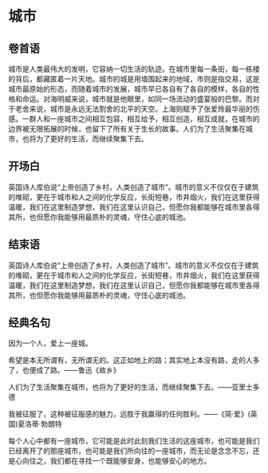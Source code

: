 # 城市

## 卷首语

城市是人类最伟大的发明，它容纳一切生活的轨迹。在城市里每一条街，每一栋楼的背后，都藏匿着一片天地。城市的城是用墙围起来的地域，市则是指交易，这是城市最原始的形态，而随着城市的发展，城市早已各自有了各自的模样，各自的性格和命运。对海明威来说，城市就是他眼里，如同一场流动的盛宴般的巴黎。而对于老舍来说，城市是永远无法割舍的北平的天空。上海则赋予了张爱玲最华丽的伤感。一群人和一座城市之间相互包容，相互给予，相互创造，相互成就，在城市的边界被无限拓展的时候，也留下了所有关于生长的故事。人们为了生活聚集在城市，也将为了更好的生活，而继续聚集下去。

## 开场白

英国诗人库伯说“上帝创造了乡村，人类创造了城市”。城市的意义不仅仅在于建筑的堆砌，更在于城市和人之间的化学反应，长街短巷，市井烟火，我们在这里获得温暖，我们在这里制造梦想，我们在这里认识自己，但愿你我都能够在城市里各得其所，也但愿你我能够用最质朴的灵魂，守住心底的城池。

## 结束语

英国诗人库伯说“上帝创造了乡村，人类创造了城市”。城市的意义不仅仅在于建筑的堆砌，更在于城市和人之间的化学反应，长街短巷，市井烟火，我们在这里获得温暖，我们在这里制造梦想，我们在这里认识自己，但愿你我都能够在城市里各得其所，也但愿你我能够用最质朴的灵魂，守住心底的城池。

## 经典名句

因为一个人，爱上一座城。

希望是本无所谓有，无所谓无的。这正如地上的路；其实地上本没有路，走的人多了，也便成了路。——鲁迅《故乡》

人们为了生活聚集在城市，也将为了更好的生活，而继续聚集下去。——亚里士多德

我被征服了，这种被征服感的魅力，远胜于我赢得的任何胜利。——《简·爱》(英国)夏洛蒂·勃朗特

每个人心中都有一座城市，它可能是此时此刻我们生活的这座城市，也可能是我们已经离开了的那座城市，也可能是我们所向往的一座城市，而无论是念念不忘，还是心向往之，我们都在寻找一个既能够安身，也能够安心的地方。
